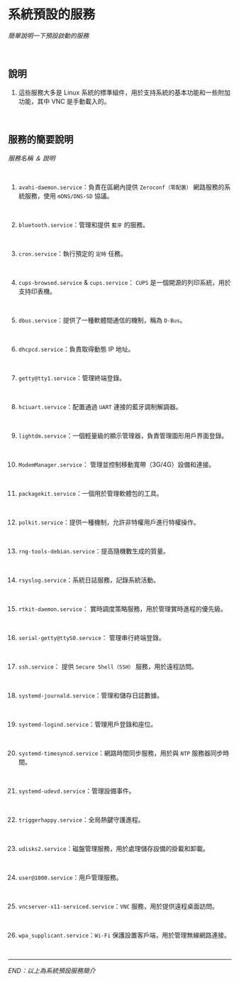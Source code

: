 # 系統預設的服務

_簡單說明一下預設啟動的服務_

<br>

## 說明

1. 這些服務大多是 Linux 系統的標準組件，用於支持系統的基本功能和一些附加功能，其中 VNC 是手動載入的。

<br>

## 服務的簡要說明

_服務名稱 ＆ 說明_

<br>

1. `avahi-daemon.service`：負責在區網內提供 `Zeroconf（零配置）` 網路服務的系統服務，使用 `mDNS/DNS-SD` 協議。

<br>

2. `bluetooth.service`：管理和提供 `藍牙` 的服務。

<br>

3. `cron.service`：執行預定的 `定時` 任務。

<br>

4. `cups-browsed.service` & `cups.service`： `CUPS` 是一個開源的列印系統，用於支持印表機。

<br>

5. `dbus.service`：提供了一種軟體間通信的機制，稱為 `D-Bus`。

<br>

6. `dhcpcd.service`：負責取得動態 IP 地址。

<br>

7. `getty@tty1.service`：管理終端登錄。

<br>

8. `hciuart.service`：配置通過 `UART` 連接的藍牙調制解調器。

<br>

9. `lightdm.service`：一個輕量級的顯示管理器，負責管理圖形用戶界面登錄。

<br>

10. `ModemManager.service`： 管理並控制移動寬帶（3G/4G）設備和連接。

<br>

11. `packagekit.service`：一個用於管理軟體包的工具。

<br>

12. `polkit.service`：提供一種機制，允許非特權用戶進行特權操作。

<br>

13. `rng-tools-debian.service`：提高隨機數生成的質量。

<br>

14. `rsyslog.service`：系統日誌服務，記錄系統活動。

<br>

15. `rtkit-daemon.service`： 實時調度策略服務，用於管理實時進程的優先級。

<br>

16. `serial-getty@ttyS0.service`： 管理串行終端登錄。

<br>

17. `ssh.service`： 提供 `Secure Shell（SSH）` 服務，用於遠程訪問。

<br>

18. `systemd-journald.service`：管理和儲存日誌數據。

<br>

19. `systemd-logind.service`：管理用戶登錄和座位。

<br>

20. `systemd-timesyncd.service`：網路時間同步服務，用於與 `NTP` 服務器同步時間。

<br>

21. `systemd-udevd.service`：管理設備事件。

<br>

22. `triggerhappy.service`：全局熱鍵守護進程。

<br>

23. `udisks2.service`：磁盤管理服務，用於處理儲存設備的掛載和卸載。

<br>

24. `user@1000.service`：用戶管理服務。

<br>

25. `vncserver-x11-serviced.service`：`VNC` 服務，用於提供遠程桌面訪問。

<br>

26. `wpa_supplicant.service`：`Wi-Fi` 保護設置客戶端，用於管理無線網路連接。

<br>

___

_END：以上為系統預設服務簡介_
